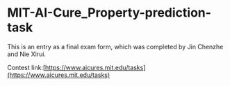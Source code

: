 # MIT-AI-Cure_Property-prediction-task

This is an entry as a final exam form, which was completed by Jin Chenzhe and Nie Xirui.

Contest link:[https://www.aicures.mit.edu/tasks](https://www.aicures.mit.edu/tasks)